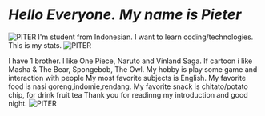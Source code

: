 # ***Hello Everyone.*** ***My name is Pieter***
![PITER](github-header-image.png)
I'm student from Indonesian.
I want to learn coding/technologies.
This is my stats.
![PITER](https://github-readme-stats.vercel.app/api?username=Piter&show_icons=true&theme=dark#gh-dark-mode-only)

I have 1 brother. I like One Piece, Naruto and Vinland Saga.
If cartoon i like Masha & The Bear, Spongebob, The Owl.
My hobby is play some game and interaction with people
My most favorite subjects is English.
My favorite food is nasi goreng,indomie,rendang.
My favorite snack is chitato/potato chip, for drink fruit tea
Thank you for readinng my introduction and good night.
![PITER](https://media.giphy.com/media/v1.Y2lkPTc5MGI3NjExOGJpaDkza2ZvbW9kM3JidWJqd213cXk5M3VlYW41bTFnZnRtZTVyOSZlcD12MV9naWZzX3NlYXJjaCZjdD1n/i2gyT0D0gBpiTAxRKj/giphy.gif)
